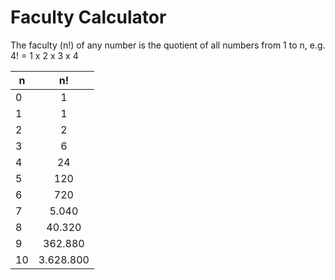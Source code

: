# Faculty Calculator #

The faculty (n!) of any number is the quotient of all numbers from 1 to n, e.g. 4! = 1 x 2 x 3 x 4 

| n     | n! |
| ----  | :---: |
| 0 	| 1 |
| 1 	| 1 |
| 2 	| 2 |
| 3 	| 6 |
| 4 	| 24 |
| 5 	| 120 |
| 6 	| 720 |
| 7 	| 5.040 |
| 8 	| 40.320 |
| 9 	| 362.880 |
| 10    | 3.628.800 | 

